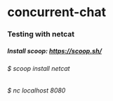﻿# concurrent-chat
 

### Testing with netcat


##### Install scoop: https://scoop.sh/

###### $ scoop install netcat
###### $ nc localhost 8080


